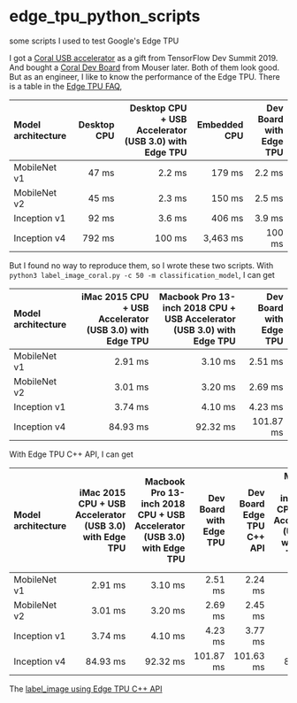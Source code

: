 # edge_tpu_python_scripts
some scripts I used to test Google's Edge TPU

I got a [Coral USB accelerator](https://coral.withgoogle.com/products/accelerator/) as a gift from TensorFlow Dev Summit 2019. And bought a [Coral Dev Board](https://coral.withgoogle.com/products/dev-board/) from Mouser later. Both of them look good. But as an engineer, I like to know the performance of the Edge TPU. There is a table in the [Edge TPU FAQ](https://coral.withgoogle.com/tutorials/edgetpu-faq/),

|Model architecture | Desktop CPU |	Desktop CPU + USB Accelerator (USB 3.0) with Edge TPU	| Embedded CPU | Dev Board with Edge TPU |
|:------------------|------------:| -----------------------------------------------------:|-------------:|------------------------:|
|MobileNet v1	|47 ms	| 2.2 ms	| 179 ms	|2.2 ms|
|MobileNet v2	|45 ms	| 2.3 ms	| 150 ms	|2.5 ms|
|Inception v1	|92 ms	| 3.6 ms	| 406 ms	|3.9 ms|
|Inception v4	|792 ms	| 100 ms	|3,463 ms	|100 ms|


But I found no way to reproduce them, so I wrote these two scripts. With `python3 label_image_coral.py -c 50 -m classification_model`, I can get

|Model architecture | 	iMac 2015 CPU + USB Accelerator (USB 3.0) with Edge TPU	| Macbook Pro 13-inch 2018 CPU + USB Accelerator (USB 3.0) with Edge TPU	| Dev Board with Edge TPU |
|:------------------|------------------------:|------------------------:|------------------------:|
|MobileNet v1	| 2.91 ms| 3.10 ms|2.51 ms|
|MobileNet v2	| 3.01 ms| 3.20 ms|2.69 ms|
|Inception v1	| 3.74 ms| 4.10 ms|4.23 ms|
|Inception v4	| 84.93 ms| 92.32 ms| 101.87 ms|

With Edge TPU C++ API, I can get

|Model architecture | iMac 2015 CPU + USB Accelerator (USB 3.0) with Edge TPU	| Macbook Pro 13-inch 2018 CPU + USB Accelerator (USB 3.0) with Edge TPU	| Dev Board with Edge TPU | Dev Board Edge TPU C++ API | Macbook Pro 13-inch 2018 CPU + USB Accelerator (USB 3.0) with Edge TPU C++ API|
|:------------|-------:|-------:|------:|------:|------:|
|MobileNet v1	| 2.91 ms| 3.10 ms|2.51 ms|2.24 ms|2.73 ms|
|MobileNet v2	| 3.01 ms| 3.20 ms|2.69 ms|2.45 ms|2.89 ms|
|Inception v1	| 3.74 ms| 4.10 ms|4.23 ms|3.77 ms|3.52 ms|
|Inception v4	| 84.93 ms| 92.32 ms| 101.87 ms| 101.63 ms|84.92 ms|



The [label_image using Edge TPU C++ API](https://github.com/freedomtan/edgetpu-native/)
